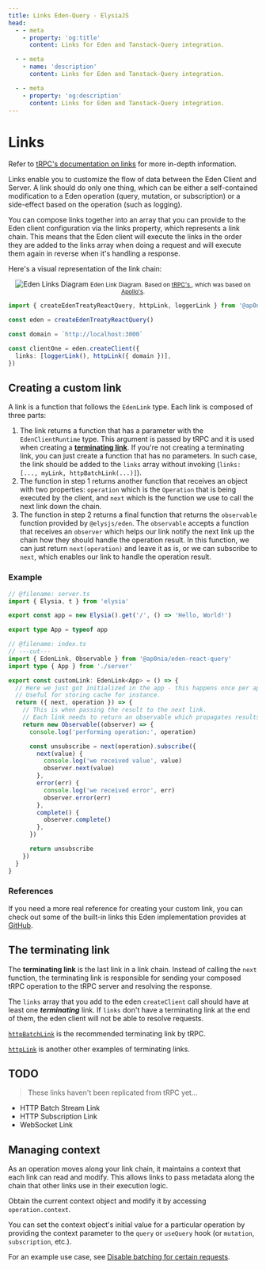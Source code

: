 ```yaml
---
title: Links Eden-Query - ElysiaJS
head:
  - - meta
    - property: 'og:title'
      content: Links for Eden and Tanstack-Query integration.

  - - meta
    - name: 'description'
      content: Links for Eden and Tanstack-Query integration.

  - - meta
    - property: 'og:description'
      content: Links for Eden and Tanstack-Query integration.
---
```


# Links

Refer to [tRPC's documentation on links](https://trpc.io/docs/client/links)
for more in-depth information.

Links enable you to customize the flow of data between the Eden Client and Server.
A link should do only one thing, which can be either a self-contained modification to
a Eden operation (query, mutation, or subscription) or a side-effect based on the operation (such as logging).

You can compose links together into an array that you can provide to the Eden client
configuration via the links property, which represents a link chain.
This means that the Eden client will execute the links in the order they are added to
the links array when doing a request and will execute them again in reverse
when it's handling a response.

Here's a visual representation of the link chain:

<div align="center" style="marginBottom: 12px">
  <img src="/assets/links-diagram.svg" alt="Eden Links Diagram"/>
  <small>
    <span>Eden Link Diagram. Based on </span>
    <a href="https://trpc.io/docs/client/links" target="_blank">tRPC's </a>,
    <span>which was based on </span>
    <a href="https://www.apollographql.com/docs/react/api/link/introduction/" target="_blank">Apollo's</a>.
  </small>
</div>

```typescript twoslash
import { createEdenTreatyReactQuery, httpLink, loggerLink } from '@ap0nia/eden-react-query'

const eden = createEdenTreatyReactQuery()

const domain = `http://localhost:3000`

const clientOne = eden.createClient({
  links: [loggerLink(), httpLink({ domain })],
})
```

## Creating a custom link

A link is a function that follows the `EdenLink` type. Each link is composed of three parts:

1. The link returns a function that has a parameter with the `EdenClientRuntime` type.
   This argument is passed by tRPC and it is used when creating a [**terminating link**](#the-terminating-link).
   If you're not creating a terminating link, you can just create a function that has no parameters.
   In such case, the link should be added to the `links` array without invoking (`links: [..., myLink, httpBatchLink(...)]`).
2. The function in step 1 returns another function that receives an object with two properties:
   `operation` which is the `Operation` that is being executed by the client,
   and `next` which is the function we use to call the next link down the chain.
3. The function in step 2 returns a final function that returns the `observable` function provided by `@elysjs/eden`.
   The `observable` accepts a function that receives an `observer` which helps our link
   notify the next link up the chain how they should handle the operation result.
   In this function, we can just return `next(operation)` and leave it as is, or we can subscribe to `next`,
   which enables our link to handle the operation result.

### Example

```typescript twoslash'utils/customLink.ts'
// @filename: server.ts
import { Elysia, t } from 'elysia'

export const app = new Elysia().get('/', () => 'Hello, World!')

export type App = typeof app

// @filename: index.ts
// ---cut---
import { EdenLink, Observable } from '@ap0nia/eden-react-query'
import type { App } from './server'

export const customLink: EdenLink<App> = () => {
  // Here we just got initialized in the app - this happens once per app.
  // Useful for storing cache for instance.
  return ({ next, operation }) => {
    // This is when passing the result to the next link.
    // Each link needs to return an observable which propagates results.
    return new Observable((observer) => {
      console.log('performing operation:', operation)

      const unsubscribe = next(operation).subscribe({
        next(value) {
          console.log('we received value', value)
          observer.next(value)
        },
        error(err) {
          console.log('we received error', err)
          observer.error(err)
        },
        complete() {
          observer.complete()
        },
      })

      return unsubscribe
    })
  }
}
```

### References

If you need a more real reference for creating your custom link,
you can check out some of the built-in links this Eden implementation provides at
[GitHub](https://github.com/ap0nia/eden-query/tree/main/packages/eden/src/links).

## The terminating link

The **terminating link** is the last link in a link chain.
Instead of calling the `next` function, the terminating link is responsible for
sending your composed tRPC operation to the tRPC server and resolving the response.

The `links` array that you add to the eden `createClient` call should have at least one **_terminating_** link.
If `links` don't have a terminating link at the end of them, the eden client will not be able to resolve requests.

[`httpBatchLink`](./http-batch-link.md) is the recommended terminating link by tRPC.

[`httpLink`](./http-link.md) is another other examples of terminating links.

## TODO

> These links haven't been replicated from tRPC yet...

- HTTP Batch Stream Link
- HTTP Subscription Link
- WebSocket Link

## Managing context

As an operation moves along your link chain, it maintains a context that each link can read and modify.
This allows links to pass metadata along the chain that other links use in their execution logic.

Obtain the current context object and modify it by accessing `operation.context`.

You can set the context object's initial value for a particular operation by providing the
context parameter to the `query` or `useQuery` hook (or `mutation`, `subscription`, etc.).

For an example use case, see
[Disable batching for certain requests](./split-link#disable-batching-for-certain-requests).
